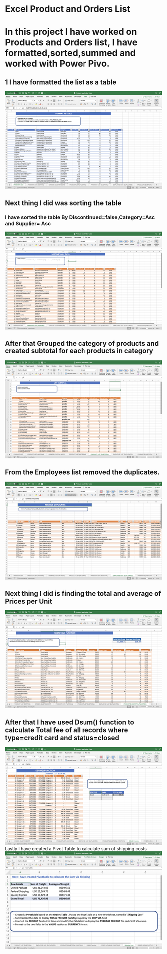 # Excel Product and Orders List
# In this project I have worked on Products and Orders list, I have formatted,sorted,summed and worked with Power Pivo.
## 1 I have formatted the list as a table
![](https://github.com/agajan1197/Excel--Product-and-Orders-List/blob/5cacdba40a478cf1649790175cea5704b3149f25/Screenshot%202566-02-20%20at%2018.55.49.png)
## Next thing I did was sorting the table
### I have sorted the table By Discontinued=false,Category=Asc and Supplier= Asc
![](https://github.com/agajan1197/Excel--Product-and-Orders-List/blob/5cacdba40a478cf1649790175cea5704b3149f25/Screenshot%202566-02-20%20at%2018.55.59.png)
##
## After that Grouped the category of products and created subtotal for each products in category
![](https://github.com/agajan1197/Excel--Product-and-Orders-List/blob/5cacdba40a478cf1649790175cea5704b3149f25/Screenshot%202566-02-20%20at%2018.56.39.png)
## From the Employees list removed the duplicates.
![](https://github.com/agajan1197/Excel--Product-and-Orders-List/blob/5cacdba40a478cf1649790175cea5704b3149f25/Screenshot%202566-02-20%20at%2018.56.52.png)
## Next thing I did is finding the total and average of Prices per Unit
![](https://github.com/agajan1197/Excel--Product-and-Orders-List/blob/5cacdba40a478cf1649790175cea5704b3149f25/Screenshot%202566-02-20%20at%2018.57.10.png)
## After that I have used Dsum() function to calculate Total fee of all records where type=credit card and status=closed
![](https://github.com/agajan1197/Excel--Product-and-Orders-List/blob/5cacdba40a478cf1649790175cea5704b3149f25/Screenshot%202566-02-20%20at%2018.57.24.png)
Lastly I have created a Pivot Table to calculate sum of shipping costs
![](https://github.com/agajan1197/Excel--Product-and-Orders-List/blob/5cacdba40a478cf1649790175cea5704b3149f25/Screenshot%202566-02-20%20at%2018.57.59.png)
